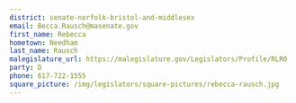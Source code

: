```yaml
---
district: senate-norfolk-bristol-and-middlesex
email: Becca.Rausch@masenate.gov
first_name: Rebecca
hometown: Needham
last_name: Rausch
malegislature_url: https://malegislature.gov/Legislators/Profile/RLR0
party: D
phone: 617-722-1555
square_picture: /img/legislators/square-pictures/rebecca-rausch.jpg
---
```

